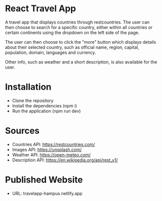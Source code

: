 # React Travel App
A travel app that displays countries through restcountries. The user can then choose to search for a specific country, either within all countries or certain continents using the dropdown on the left side of the page.

The user can then choose to click the "more" button which displays details about their selected country, such as official name, region, capital, population, domain, languages and currency.

Other info, such as weather and a short description, is also available for the user.
# Installation 
* Clone the repository 
* Install the dependencies (npm i)
* Run the application (npm run dev)

# Sources
* Countries API: https://restcountries.com/
* Images API: https://unsplash.com/
* Weather API: https://open-meteo.com/
* Description API: https://en.wikipedia.org/api/rest_v1/

# Published Website
* URL: travelapp-hampus.netlify.app
